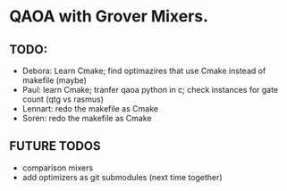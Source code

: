 # QAOA with Grover Mixers.

## TODO:

- Debora: Learn Cmake; find optimazires that use Cmake instead of makefile (maybe)
- Paul: learn Cmake; tranfer qaoa python in c; check instances for gate count (qtg vs rasmus)
- Lennart: redo the makefile as Cmake
- Soren: redo the makefile as Cmake

## FUTURE TODOS

- comparison mixers 
- add optimizers as git submodules (next time together)
  
